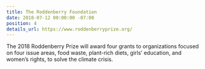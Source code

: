 ```yaml
---
title: The Roddenberry Foundation
date: 2018-07-12 00:00:00 -07:00
position: 4
details_url: https://www.roddenberryprize.org/
---
```


The 2018 Roddenberry Prize will award four grants to organizations focused on four issue areas, food waste, plant-rich diets, girls’ education, and women’s rights, to solve the climate crisis.


